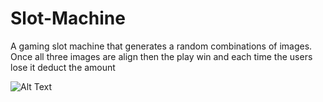 # Slot-Machine

   A gaming slot machine that generates a random combinations of images. Once all three images are align then the play win and each time the users lose it deduct the amount
   
![Alt Text](https://github.com/JohnbelMDev/Slot-Machine/blob/master/Slotmachine.gif)


